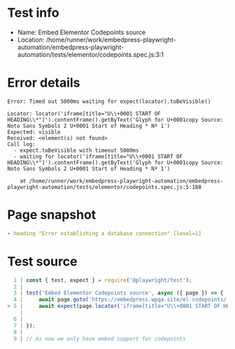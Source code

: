 # Test info

- Name: Embed Elementor Codepoints source
- Location: /home/runner/work/embedpress-playwright-automation/embedpress-playwright-automation/tests/elementor/codepoints.spec.js:3:1

# Error details

```
Error: Timed out 5000ms waiting for expect(locator).toBeVisible()

Locator: locator('iframe[title="U\\+0001 START OF HEADING\\*"]').contentFrame().getByText('Glyph for U+0001copy Source: Noto Sans Symbols 2 U+0001 Start of Heading * Nº 1')
Expected: visible
Received: <element(s) not found>
Call log:
  - expect.toBeVisible with timeout 5000ms
  - waiting for locator('iframe[title="U\\+0001 START OF HEADING\\*"]').contentFrame().getByText('Glyph for U+0001copy Source: Noto Sans Symbols 2 U+0001 Start of Heading * Nº 1')

    at /home/runner/work/embedpress-playwright-automation/embedpress-playwright-automation/tests/elementor/codepoints.spec.js:5:188
```

# Page snapshot

```yaml
- heading "Error establishing a database connection" [level=1]
```

# Test source

```ts
  1 | const { test, expect } = require('@playwright/test');
  2 |
  3 | test('Embed Elementor Codepoints source', async ({ page }) => {
  4 |     await page.goto('https://embedpress.wpqa.site/el-codepoints/')
> 5 |     await expect(page.locator('iframe[title="U\\+0001 START OF HEADING\\*"]').contentFrame().getByText('Glyph for U+0001copy Source: Noto Sans Symbols 2 U+0001 Start of Heading * Nº 1')).toBeVisible()
    |                                                                                                                                                                                            ^ Error: Timed out 5000ms waiting for expect(locator).toBeVisible()
  6 |
  7 | });
  8 |
  9 | // As now we only have embed support for codepoints 
```